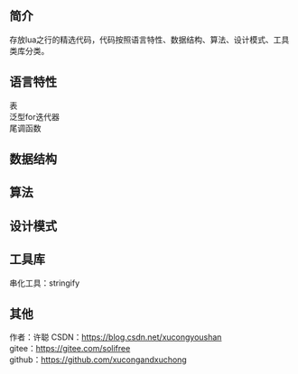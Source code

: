## 简介
存放lua之行的精选代码，代码按照语言特性、数据结构、算法、设计模式、工具类库分类。

## 语言特性
表  
泛型for迭代器  
尾调函数

## 数据结构

## 算法

## 设计模式

## 工具库
串化工具：stringify

## 其他
作者：许聪
CSDN：https://blog.csdn.net/xucongyoushan  
gitee：https://gitee.com/solifree  
github：https://github.com/xucongandxuchong
